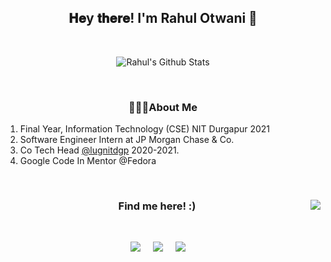 <h2 align='center'> 𝐇𝐞y 𝐭𝐡𝐞𝐫𝐞!  I'm Rahul Otwani 👋 </h2>
<br>
<p align='center'>
  <img align="center" src="https://github-readme-stats.vercel.app/api?username=rahulotwani&&show_icons=true&title_color=fff&icon_color=79ff97&text_color=efefef&bg_color=24292e" alt="Rahul's Github Stats">
</p>
<br>
<h3 align="center"> 🙋🏽‍♂️About Me </h3>
<p align="center"> <samp> 
  <ol>
  <li>Final Year,  Information Technology (CSE) NIT Durgapur 2021</li>
  <li>Software Engineer Intern at JP Morgan Chase & Co. </li>
  <li>Co Tech Head <a href="https://github.com/lugnitdgp">@lugnitdgp</a> 2020-2021.</li>
  <li> Google Code In Mentor @Fedora</li>
  </ol>
  
  </samp>
</p><br>

<h3  align='center'> Find me here! :) <img align="right" src="https://visitor-badge.laobi.icu/badge?page_id=rahulotwani.rahulotwani" /></h3><br>

<p align='center'>
  <a href="https://github.com/rahulotwani"><img src="https://img.shields.io/badge/github-black.svg?&style=for-the-badge&logo=github&logoColor=white" /></a>&nbsp;&nbsp;&nbsp;&nbsp;  
  <a href="https://www.linkedin.com/in/rahulotwani/"><img src="https://img.shields.io/badge/linkedin-%230077B5.svg?&style=for-the-badge&logo=linkedin&logoColor=white" /></a>&nbsp;&nbsp;&nbsp;&nbsp;
  <a href="mailto:rahulotwani7@gmail.com"><img src="https://img.shields.io/badge/gmail-%23D14836.svg?&style=for-the-badge&logo=gmail&logoColor=white" /></a>&nbsp;&nbsp;&nbsp;&nbsp;
</p>



<!--
**rahulotwani/rahulotwani** is a ✨ _special_ ✨ repository because its `README.md` (this file) appears on your GitHub profile.

Here are some ideas to get you started:

- 🔭 I’m currently working on ...
- 🌱 I’m currently learning ...
- 👯 I’m looking to collaborate on ...
- 🤔 I’m looking for help with ...
- 💬 Ask me about ...
- 📫 How to reach me: ...
- 😄 Pronouns: ...
- ⚡ Fun fact: ...
-->
